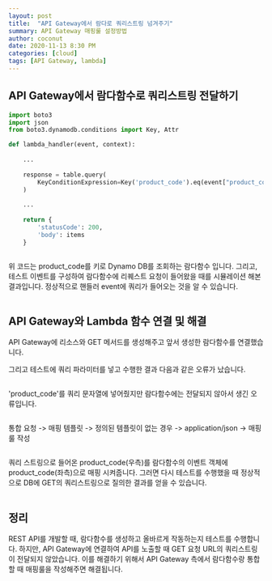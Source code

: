 ```yaml
---
layout: post
title:  "API Gateway에서 람다로 쿼리스트링 넘겨주기"
summary: API Gateway 매핑룰 설정방법
author: coconut
date: 2020-11-13 8:30 PM
categories: [cloud]
tags: [API Gateway, lambda]
---
```

## API Gateway에서 람다함수로 쿼리스트링 전달하기

```python
import boto3
import json
from boto3.dynamodb.conditions import Key, Attr

def lambda_handler(event, context):
  
    ...
    
    response = table.query(
        KeyConditionExpression=Key('product_code').eq(event["product_code"])
    )
    
    ...
    
    return {
        'statusCode': 200,
        'body': items
    }
```

![]()

위 코드는 product_code를 키로 Dynamo DB를 조회하는 람다함수 입니다. 그리고, 테스트 이벤트를 구성하여 람다함수에 리퀘스트 요청이 들어왔을 때를 시뮬레이션 해본 결과입니다. 정상적으로 핸들러 event에 쿼리가 들어오는 것을 알 수 있습니다.

![]()



## API Gateway와 Lambda 함수 연결 및 해결



API Gateway에 리소스와 GET 메서드를 생성해주고 앞서 생성한 람다함수를 연결했습니다.

그리고 테스트에 쿼리 파라미터를 넣고 수행한 결과 다음과 같은 오류가 났습니다.

![]()



'product_code'를 쿼리 문자열에 넣어줬지만 람다함수에는 전달되지 않아서 생긴 오류입니다.

![]()

통합 요청 -> 매핑 템플릿 -> 정의된 템플릿이 없는 경우 -> application/json -> 매핑룰 작성

![]()

쿼리 스트링으로 들어온 product_code(우측)를 람다함수의 이벤트 객체에 product_code(좌측)으로 매핑 시켜줍니다. 그러면 다시 테스트를 수행했을 때 정상적으로 DB에 GET의 쿼리스트링으로 질의한 결과를 얻을 수 있습니다.

![]()



## 정리

REST API를 개발할 때, 람다함수를 생성하고 올바르게 작동하는지 테스트를 수행합니다. 하지만, API Gateway에 연결하여 API를 노출할 때 GET 요청 URL의 쿼리스트링이 전달되지 않았습니다. 이를 해결하기 위해서 API Gateway 측에서 람다함수랑 통합할 때 매핑룰을 작성해주면 해결됩니다.

